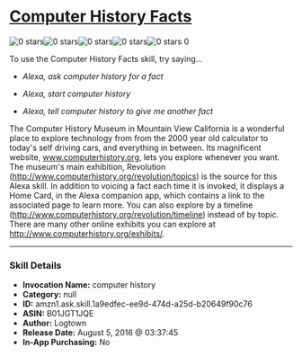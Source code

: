 # [Computer History Facts](http://alexa.amazon.com/#skills/amzn1.ask.skill.1a9edfec-ee9d-474d-a25d-b20649f90c76)
![0 stars](../../images/ic_star_border_black_18dp_1x.png)![0 stars](../../images/ic_star_border_black_18dp_1x.png)![0 stars](../../images/ic_star_border_black_18dp_1x.png)![0 stars](../../images/ic_star_border_black_18dp_1x.png)![0 stars](../../images/ic_star_border_black_18dp_1x.png) 0

To use the Computer History Facts skill, try saying...

* *Alexa, ask computer history for a fact*

* *Alexa, start computer history*

* *Alexa, tell computer history to give me another fact*

The Computer History Museum in Mountain View California is a wonderful place to explore technology from from the 2000 year old calculator to today's self driving cars, and everything in between. Its magnificent website, www.computerhistory.org, lets you explore whenever you want. The museum's main exhibition, Revolution (http://www.computerhistory.org/revolution/topics) is the source for this Alexa skill. In addition to voicing a fact each time it is invoked, it displays a Home Card, in the Alexa companion app, which contains a link to the associated page to learn more. You can also explore by a timeline (http://www.computerhistory.org/revolution/timeline) instead of by topic. There are many other online exhibits you can explore at http://www.computerhistory.org/exhibits/.

***

### Skill Details

* **Invocation Name:** computer history
* **Category:** null
* **ID:** amzn1.ask.skill.1a9edfec-ee9d-474d-a25d-b20649f90c76
* **ASIN:** B01JGT1JQE
* **Author:** Logtown
* **Release Date:** August 5, 2016 @ 03:37:45
* **In-App Purchasing:** No
